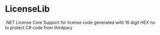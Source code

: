 # LicenseLib
.NET License Core 
Support for license code generated with 16 digit HEX no to protect C# code from thirdpary 

